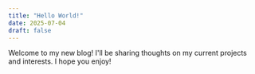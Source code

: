 ```yaml
---
title: "Hello World!"
date: 2025-07-04
draft: false
---
```


Welcome to my new blog! 
I'll be sharing thoughts on my current projects and interests. I hope you enjoy!
